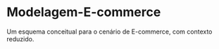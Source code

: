 # Modelagem-E-commerce
Um  esquema conceitual para o cenário de E-commerce, com contexto reduzido. 

